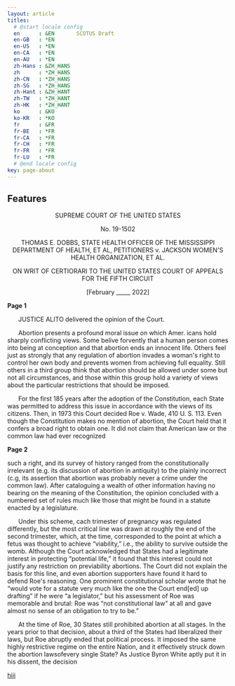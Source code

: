 ```yaml
---
layout: article
titles:
  # @start locale config
  en      : &EN       SCOTUS Draft
  en-GB   : *EN
  en-US   : *EN
  en-CA   : *EN
  en-AU   : *EN
  zh-Hans : &ZH_HANS  
  zh      : *ZH_HANS
  zh-CN   : *ZH_HANS
  zh-SG   : *ZH_HANS
  zh-Hant : &ZH_HANT  
  zh-TW   : *ZH_HANT
  zh-HK   : *ZH_HANT
  ko      : &KO       
  ko-KR   : *KO
  fr      : &FR      
  fr-BE   : *FR
  fr-CA   : *FR
  fr-CH   : *FR
  fr-FR   : *FR
  fr-LU   : *FR
  # @end locale config
key: page-about
---
```


## Features

<p style="text-align: center;">SUPREME COURT OF THE UNITED STATES</p>
<p style="text-align: center;">No. 19-1502</p>
<p style="text-align: center;">THOMAS E. DOBBS, STATE HEALTH OFFICER OF THE MISSISSIPPI DEPARTMENT OF HEALTH, ET AL, PETITIONERS v. JACKSON WOMEN'S HEALTH ORGANIZATION, ET AL.</p>
<p style="text-align: center;">ON WRIT OF CERTIORARI TO THE UNITED STATES COURT OF APPEALS FOR THE FIFTH CIRCUIT</p>
<p style="text-align: center;">[February _____ 2022]</p>

<b>Page 1</b>
<p style="text-indent: 25px;">JUSTICE ALITO delivered the opinion of the Court.</p>
<p style="text-indent: 25px;">Abortion presents a profound moral issue on which Amer. icans hold sharply conflicting views. Some belive forvently that a human person comes into being at conception and that abortion ends an innocent life. Others feel just as strongly that any regulation of abortion invades a woman's right to control her own body and prevents women from achieving full equality. Still others in a third group think that abortion should be allowed under some but not all circumstances, and those within this group hold a variety of views about the particular restrictions that should be imposed. </p>
<p style="text-indent: 25px;">For the first 185 years after the adoption of the Constitution, each State was permitted to address this issue in accordance with the views of its citizens. Then, in 1973  this Court decided Roe v. Wade, 410 U. S. 113. Even though the Constitution makes no mention of abortion, the Court held that it confers a broad right to obtain one. It did not claim that American law or the common law had ever recognized</p>

<b>Page 2</b>
<p>such a right, and its survey of history ranged from the constitutionally irrelevant (e.g. its discussion of abortion in antiquity) to the plainly incorrect (c.g, its assertion that abortion was probably never a crime under the common law). After cataloguing a wealth of other information having no bearing on the meaning of the Constitution, the opinion concluded with a numbered set of rules much like those that might be found in a statute enacted by a legislature. </p>
<p style="text-indent: 25px;">Under this scheme, cach trimester of pregnancy was regulated differently, but the most critical line was drawn at roughly the end of the second trimester, which, at the time, corresponded to the point at which a fetus was thought to achieve “viability,” i.e., the ability to survive outside the womb. Although the Court acknowledged that States had a legitimate interest in protecting “potential life,” it found that this interest could not justify any restriction on previability abortions. The Court did not explain the basis for this line, and even abortion supporters have found it hard to defend Roe's reasoning. One prominent constitutional scholar wrote that he “would vote for a statute very much like the one the Court end[ed] up drafting” if he were “a legislator,” but his assessment of Roe was memorable and brutal: Roe was “not constitutional law” at all and gave almost no sense of an obligation to try to be.” </p>
<p style="text-indent: 25px;">At the time of Roe, 30 States still prohibited abortion at all stages. In the years prior to that decision, about a third of the States had liberalized their laws, but Roe abruptly ended that political process. It imposed the same highly restrictive regime on the entire Nation, and it effectively struck down the abortion lawsofevery single State? As Justice Byron White aptly put it in his dissent, the decision</p>

<div>
    <a href="/analysis-1.html" id="logo">hiii</a>
</div>